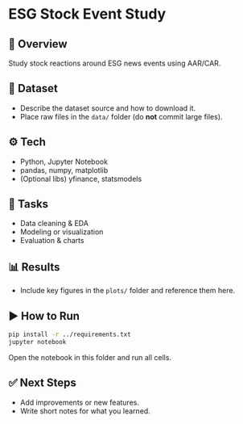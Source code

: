 # ESG Stock Event Study

## 🔎 Overview
Study stock reactions around ESG news events using AAR/CAR.

## 📂 Dataset
- Describe the dataset source and how to download it.
- Place raw files in the `data/` folder (do **not** commit large files).

## ⚙️ Tech
- Python, Jupyter Notebook
- pandas, numpy, matplotlib
- (Optional libs) yfinance, statsmodels

## 🚀 Tasks
- Data cleaning & EDA
- Modeling or visualization
- Evaluation & charts

## 📊 Results
- Include key figures in the `plots/` folder and reference them here.

## ▶️ How to Run
```bash
pip install -r ../requirements.txt
jupyter notebook
```
Open the notebook in this folder and run all cells.

## ✅ Next Steps
- Add improvements or new features.
- Write short notes for what you learned.
